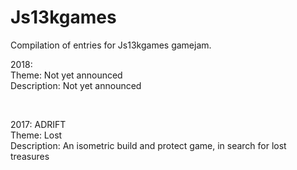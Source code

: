 # Js13kgames
Compilation of entries for Js13kgames gamejam.

2018: <br />
Theme: Not yet announced<br />
Description: Not yet announced<br />

<br />

2017: ADRIFT<br />
Theme: Lost<br />
Description: An isometric build and protect game, in search for lost treasures<br />
